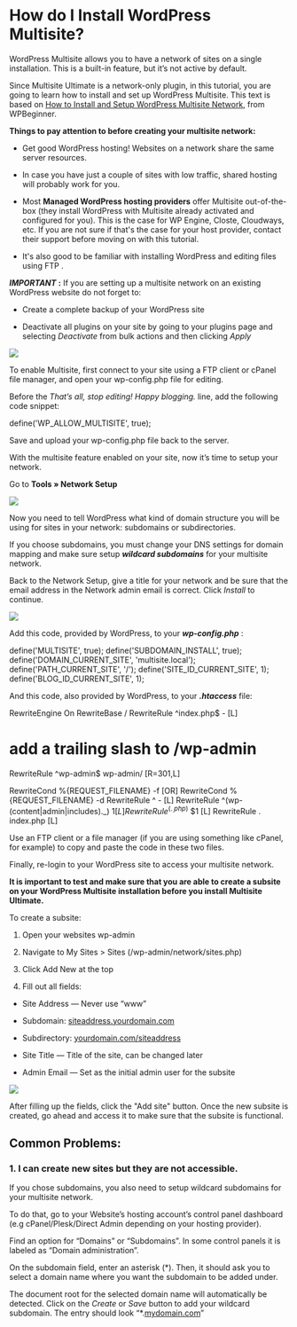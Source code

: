 # How do I Install WordPress Multisite?

WordPress Multisite allows you to have a network of sites on a single installation. This is a built-in feature, but it’s not active by default.

Since Multisite Ultimate is a network-only plugin, in this tutorial, you are going to learn how to install and set up WordPress Multisite. This text is based on [How to Install and Setup WordPress Multisite Network](https://www.wpbeginner.com/wp-tutorials/how-to-install-and-setup-wordpress-multisite-network/), from WPBeginner.

**Things to pay attention to before creating your multisite network:**

  * Get good WordPress hosting! Websites on a network share the same server resources.

  * In case you have just a couple of sites with low traffic, shared hosting will probably work for you.

  * Most **Managed WordPress hosting providers** offer Multisite out-of-the-box (they install WordPress with Multisite already activated and configured for you). This is the case for WP Engine, Closte, Cloudways, etc. If you are not sure if that's the case for your host provider, contact their support before moving on with this tutorial.

  * It's also good to be familiar with installing WordPress and editing files using FTP .

_**IMPORTANT**_ **:** If you are setting up a multisite network on an existing WordPress website do not forget to:

  * Create a complete backup of your WordPress site

  * Deactivate all plugins on your site by going to your plugins page and selecting _Deactivate_ from bulk actions and then clicking _Apply_

[![](https://downloads.intercomcdn.com/i/o/141065015/09f448a371b8cab63280777c/Multisite+1.png)](https://downloads.intercomcdn.com/i/o/141065015/09f448a371b8cab63280777c/Multisite+1.png)

To enable Multisite, first connect to your site using a FTP client or cPanel file manager, and open your wp-config.php file for editing.

Before the _*That’s all, stop editing! Happy blogging.*_ line, add the following code snippet:

define('WP_ALLOW_MULTISITE', true);

Save and upload your wp-config.php file back to the server.

With the multisite feature enabled on your site, now it’s time to setup your network.

Go to **Tools » Network Setup**

[![](https://downloads.intercomcdn.com/i/o/141065542/5bb9b19a52ece96c52b659d8/Multisite+3.png)](https://downloads.intercomcdn.com/i/o/141065542/5bb9b19a52ece96c52b659d8/Multisite+3.png)

Now you need to tell WordPress what kind of domain structure you will be using for sites in your network: subdomains or subdirectories.

If you choose subdomains, you must change your DNS settings for domain mapping and make sure setup _**wildcard subdomains**_ for your multisite network.

Back to the Network Setup, give a title for your network and be sure that the email address in the Network admin email is correct. Click _Install_ to continue.

[![](https://downloads.intercomcdn.com/i/o/141066037/fd8a063b69988be1c372dac6/Multisite+4.png)](https://downloads.intercomcdn.com/i/o/141066037/fd8a063b69988be1c372dac6/Multisite+4.png)

Add this code, provided by WordPress, to your _**wp-config.php**_ :

define('MULTISITE', true); define('SUBDOMAIN_INSTALL', true); define('DOMAIN_CURRENT_SITE', 'multisite.local'); define('PATH_CURRENT_SITE', '/'); define('SITE_ID_CURRENT_SITE', 1); define('BLOG_ID_CURRENT_SITE', 1);

And this code, also provided by WordPress, to your _**.htaccess**_ file:

RewriteEngine On RewriteBase / RewriteRule ^index.php$ - [L]

# add a trailing slash to /wp-admin

RewriteRule ^wp-admin$ wp-admin/ [R=301,L]

RewriteCond %{REQUEST_FILENAME} -f [OR] RewriteCond %{REQUEST_FILENAME} -d RewriteRule ^ - [L] RewriteRule ^(wp-(content|admin|includes)._) $1 [L] RewriteRule ^(._.php)$ $1 [L] RewriteRule . index.php [L]

Use an FTP client or a file manager (if you are using something like cPanel, for example) to copy and paste the code in these two files.

Finally, re-login to your WordPress site to access your multisite network.

**It is important to test and make sure that you are able to create a subsite on your WordPress Multisite installation before you install Multisite Ultimate.**

To create a subsite:

  1. Open your websites wp-admin

  2. Navigate to My Sites > Sites (/wp-admin/network/sites.php)

  3. Click Add New at the top

  4. Fill out all fields:

  * Site Address — Never use “www”

  * Subdomain: [siteaddress.yourdomain.com](http://siteaddress.yourdomain.com)

  * Subdirectory: [yourdomain.com/siteaddress](http://yourdomain.com/siteaddress)

  * Site Title — Title of the site, can be changed later

  * Admin Email — Set as the initial admin user for the subsite

![](https://wp-ultimo-space.fra1.cdn.digitaloceanspaces.com/hs-file-hrA3XtntYQ.png)

After filling up the fields, click the "Add site" button. Once the new subsite is created, go ahead and access it to make sure that the subsite is functional.

## Common Problems:

### 1\. I can create new sites but they are not accessible.

If you chose subdomains, you also need to setup wildcard subdomains for your multisite network.

To do that, go to your Website’s hosting account’s control panel dashboard (e.g cPanel/Plesk/Direct Admin depending on your hosting provider).

Find an option for “Domains” or “Subdomains”. In some control panels it is labeled as “Domain administration”.

On the subdomain field, enter an asterisk (*). Then, it should ask you to select a domain name where you want the subdomain to be added under.

The document root for the selected domain name will automatically be detected. Click on the _Create_ or _Save_ button to add your wildcard subdomain. The entry should look “*.[mydomain.com](http://mydomain.com)”
